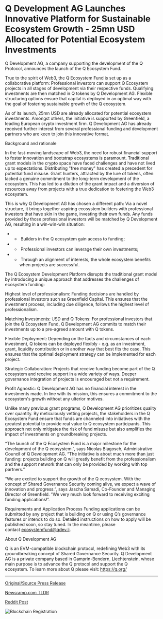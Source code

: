 # Q Development AG Launches Innovative Platform for Sustainable Ecosystem Growth - 25mn USD Allocated for Potential Ecosystem Investments

Q Development AG, a company supporting the development of the Q Protocol, announces the launch of the Q Ecosystem Fund.

True to the spirit of Web3, the Q Ecosystem Fund is set up as a collaborative platform: Professional investors can support Q Ecosystem projects in all stages of development via their respective funds. Qualifying investments are then matched in Q tokens by Q Development AG. Flexible structuring options ensure that capital is deployed in an optimal way with the goal of fostering sustainable growth of the Q ecosystem.

As of its launch, 25mn USD are already allocated for potential ecosystem investments. Amongst others, the initiative is supported by Greenfield, a leading European crypto investment firm. Q Development AG has already received further interest from several professional funding and development partners who are keen to join this innovative format.

Background and rationale

In the fast-moving landscape of Web3, the need for robust financial support to foster innovation and bootstrap ecosystems is paramount. Traditional grant models in the crypto space have faced challenges and have not lived up to expectations. Distributing "free money" has created a precedent for potential fund misuse. Grant hunters, attracted by the lure of tokens, often lacked a genuine commitment to the long-term development of the ecosystem. This has led to a dilution of the grant impact and a diversion of resources away from projects with a true dedication to fostering the Web3 ecosystem.

This is why Q Development AG has chosen a different path: Via a novel structure, it brings together aspiring ecosystem builders with professional investors that have skin in the game, investing their own funds. Any funds provided by those professional investors will be matched by Q Development AG, resulting in a win-win-win situation:

* -  Builders in the Q ecosystem gain access to funding;
* -  Professional investors can leverage their own investments;
* -  Through an alignment of interests, the whole ecosystem benefits when projects are successful.

The Q Ecosystem Development Platform disrupts the traditional grant model by introducing a unique approach that addresses the challenges of ecosystem funding:

Highest level of professionalism: Funding decisions are handled by professional investors such as Greenfield Capital. This ensures that the investment process, including due diligence, follows the highest level of professionalism.

Matching Investments: USD and Q Tokens: For professional investors that join the Q Ecosystem Fund, Q Development AG commits to match their investments up to a pre-agreed amount with Q tokens.

Flexible Deployment: Depending on the facts and circumstances of each investment, Q tokens can be deployed flexibly - e.g. as an investment, grant, liquidity contribution or in another way that best fits the case. This ensures that the optimal deployment strategy can be implemented for each project.

Strategic Collaboration: Projects that receive funding become part of the Q ecosystem and receive support in a wide variety of ways. Deeper governance integration of projects is encouraged but not a requirement.

Profit Agnostic: Q Development AG has no financial interest in the investments made. In line with its mission, this ensures a commitment to the ecosystem's growth without any ulterior motives.

Unlike many previous grant programs, Q Development AG prioritizes quality over quantity. By meticulously vetting projects, the stakeholders in the Q Ecosystem Fund ensure that funds are channeled into initiatives with the greatest potential to provide real value to Q ecosystem participants. This approach not only mitigates the risk of fund misuse but also amplifies the impact of investments on groundbreaking projects.

“The launch of the Q Ecosystem Fund is a major milestone for the development of the Q ecosystem.”, says Nicolas Biagosch, Administrative Council of Q Development AG. “The initiative is about much more than just funding: projects building on Q will greatly benefit from the professionalism and the support network that can only be provided by working with top partners.”

“We are excited to support the growth of the Q ecosystem. With the concept of Shared Governance Security coming alive, we expect a wave of innovation and progress.”, says Jascha Samadi, Co-Founder and Managing Director of Greenfield. “We very much look forward to receiving exciting funding applications!”.

Requirements and Application Process Funding applications can be submitted by any project that is building on Q or using Q’s governance features or intends to do so. Detailed instructions on how to apply will be published soon, so stay tuned. In the meantime, please contact ecosystemfund@qdev.li.

About Q Development AG

Q is an EVM-compatible blockchain protocol, redefining Web3 with its groundbreaking concept of Shared Governance Security. Q Development AG is a private company based in Gamprin-Bendern, Liechtenstein, whose main purpose is to advance the Q protocol and support the Q ecosystem. To learn more about Q please visit: https://q.org/ 

---

[Original/Source Press Release](https://blockchainwire.io/press-release/q-development-ag-launches-innovative-platform-for-sustainable-ecosystem-growth---25mn-usd-allocated-for-potential-ecosystem-investments)
                    

[Newsramp.com TLDR](None) 



[Reddit Post](https://www.reddit.com/r/CryptoNewsInfo/comments/1avwxw4/q_development_ag_launches_q_ecosystem_fund_for/) 



![Blockchain Registration](https://cdn.newsramp.app/blockchainwire/qrcode/242/20/mintky9Y.webp)